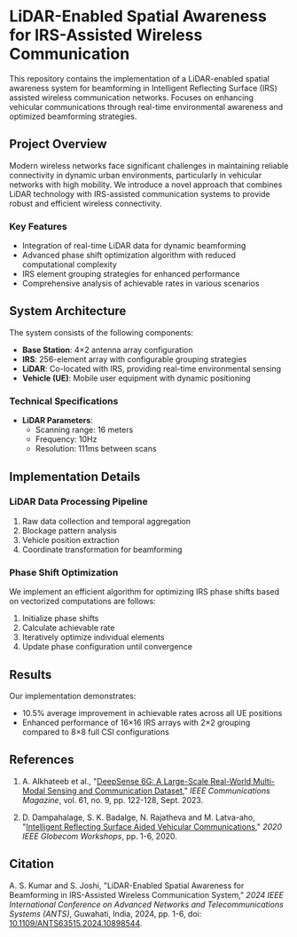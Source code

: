 # LiDAR-Enabled Spatial Awareness for IRS-Assisted Wireless Communication

This repository contains the implementation of a LiDAR-enabled spatial awareness system for beamforming in Intelligent Reflecting Surface (IRS) assisted wireless communication networks. Focuses on enhancing vehicular communications through real-time environmental awareness and optimized beamforming strategies.

## Project Overview

Modern wireless networks face significant challenges in maintaining reliable connectivity in dynamic urban environments, particularly in vehicular networks with high mobility. We introduce a novel approach that combines LiDAR technology with IRS-assisted communication systems to provide robust and efficient wireless connectivity.

### Key Features

- Integration of real-time LiDAR data for dynamic beamforming
- Advanced phase shift optimization algorithm with reduced computational complexity
- IRS element grouping strategies for enhanced performance
- Comprehensive analysis of achievable rates in various scenarios

## System Architecture

The system consists of the following components:

- **Base Station**: 4×2 antenna array configuration
- **IRS**: 256-element array with configurable grouping strategies
- **LiDAR**: Co-located with IRS, providing real-time environmental sensing
- **Vehicle (UE)**: Mobile user equipment with dynamic positioning

### Technical Specifications

- **LiDAR Parameters**:
  - Scanning range: 16 meters
  - Frequency: 10Hz
  - Resolution: 111ms between scans

## Implementation Details

### LiDAR Data Processing Pipeline

1. Raw data collection and temporal aggregation
2. Blockage pattern analysis
3. Vehicle position extraction
4. Coordinate transformation for beamforming

### Phase Shift Optimization

We implement an efficient algorithm for optimizing IRS phase shifts based on vectorized computations are follows:

1. Initialize phase shifts
2. Calculate achievable rate
3. Iteratively optimize individual elements
4. Update phase configuration until convergence

## Results

Our implementation demonstrates:

- 10.5% average improvement in achievable rates across all UE positions
- Enhanced performance of 16×16 IRS arrays with 2×2 grouping compared to 8×8 full CSI configurations

## References

1. A. Alkhateeb et al., "[DeepSense 6G: A Large-Scale Real-World Multi-Modal Sensing and Communication Dataset](https://doi.org/10.1109/MCOM.006.2200730)," *IEEE Communications Magazine*, vol. 61, no. 9, pp. 122-128, Sept. 2023.

2. D. Dampahalage, S. K. Badalge, N. Rajatheva and M. Latva-aho, "[Intelligent Reflecting Surface Aided Vehicular Communications](https://doi.org/10.1109/GCWkshps50303.2020.9367569)," *2020 IEEE Globecom Workshops*, pp. 1-6, 2020.

## Citation

A. S. Kumar and S. Joshi, "LiDAR-Enabled Spatial Awareness for Beamforming in IRS-Assisted Wireless Communication System," *2024 IEEE International Conference on Advanced Networks and Telecommunications Systems (ANTS)*, Guwahati, India, 2024, pp. 1-6, doi: [10.1109/ANTS63515.2024.10898544](https://doi.org/10.1109/ANTS63515.2024.10898544).

